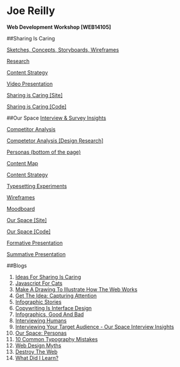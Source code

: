 # **Joe Reilly**
**Web Development Workshop [WEB14105]**



##Sharing Is Caring

[Sketches, Concepts, Storyboards, Wireframes](http://imgur.com/a/uoqKm)

[Research](https://docs.google.com/document/d/1pJBDK9QVuRz2thRbrzYMTXp_8XwD3Pl2uMfucnbAVDQ/edit?usp=sharing)

[Content Strategy](https://docs.google.com/document/d/1Tu6fX7WsLL2Xt7sA6VTB_06Vm4kkV3METoh5_o_G3AM/edit?usp=sharing)

[Video Presentation](https://youtu.be/MSnouIEIN2U)

[Sharing is Caring [Site] ](http://joereilly.github.io/)

[Sharing is Caring [Code]](https://github.com/joereilly/joereilly.github.io)


##Our Space
[Interview & Survey Insights](https://medium.com/@Joe_Reilly/interviewing-your-target-audience-695671b84d17#.jtfbqdtuk)

[Competitor Analysis](https://docs.google.com/document/d/1L4We9gLS454TjEsGYcQcNtIBnopsj61eI2MbQczkgJ4/edit?usp=sharing)

[Competetor Analysis [Design Research]](https://docs.google.com/presentation/d/1PP1ww0q3tyuPf88aeQw5fNlwmiBtuKBsLsHjfXrxUb0/edit?usp=sharing)


[Personas (bottom of the page)](https://medium.com/@Joe_Reilly/our-space-personas-833b47c10c3a#.lqpy6g76h)

[Content Map](http://imgur.com/Mudhv8c)

[Content Strategy](https://docs.google.com/document/d/1cUy-isxAxcw5O3Nz5grE4N8fMpZpxHkYWVB_NiOV1kk/edit?usp=sharing)

[Typesetting Experiments](http://imgur.com/a/zXWhr)

[Wireframes](http://imgur.com/a/jz91t)

[Moodboard](https://uk.pinterest.com/jreiiiy/our-space-joe-rajeev-francisco/)

[Our Space [Site]](http://junglist-massive.github.io/Our-Space/Final/)

[Our Space [Code]](https://github.com/Junglist-Massive/Our-Space/tree/gh-pages/Final)

[Formative Presentation](https://docs.google.com/presentation/d/1ooPzFY3aOf1y-UN0G3Pd6j_6FBXuxs1gDXc0lXatu2w/edit?usp=sharing)

[Summative Presentation](https://docs.google.com/presentation/d/1j4bhDmhwH5lkkUV_2Ajhy-mxKeuzlxL0JjnfM1Y7wzk/edit?usp=sharing)

##Blogs
1. [Ideas For Sharing Is Caring](https://medium.com/@Joe_Reilly/sharing-is-caring-ideas-3b89f044132d#.aksh267g7)
2. [Javascript For Cats ](https://medium.com/@Joe_Reilly/javascript-for-cats-dfd3d1986da5#.803ktuhrn)
3. [Make A Drawing To Illustrate How The Web Works](https://medium.com/@Joe_Reilly/how-the-web-works-d8ce7878c7cd#.8x0v4p5q5x)
4. [Get The Idea: Capturing Attention](https://medium.com/@Joe_Reilly/get-the-idea-capturing-attention-91c42e925b02#.fab6oi5a5)
5. [Infographic Stories](https://medium.com/@Joe_Reilly/infographic-stories-c212826ef1b9#.dt80vxp69)
6. [Copywriting Is Interface Design](https://medium.com/@Joe_Reilly/copywriting-is-interface-design-51eb13e4d585#.1e36dkfvh)
7. [Infographics, Good And Bad](https://medium.com/@Joe_Reilly/infographics-good-and-bad-868b2a847e69#.9k4qcpqf6)
8. [Interviewing Humans](https://medium.com/@Joe_Reilly/interviewing-humans-34f120c63809#.g0e06gso4)
9. [Interviewing Your Target Audience - Our Space Interview Insights](https://medium.com/@Joe_Reilly/interviewing-your-target-audience-695671b84d17#.nug7ngj1b)
10. [Our Space: Personas](https://medium.com/@Joe_Reilly/our-space-personas-833b47c10c3a#.lqpy6g76h)
11. [10 Common Typography Mistakes](https://medium.com/@Joe_Reilly/10-common-typography-mistakes-2b25fb9dc06a#.hk7p7ocjp)
12. [Web Design Myths](https://medium.com/@Joe_Reilly/web-design-myth-white-space-is-wasted-space-in-web-design-e91de31f0c38#.7uwifhdq0)
13. [Destroy The Web](https://medium.com/@Joe_Reilly/destroy-the-web-exclude-india-china-f8c2353ed8a7#.r3t1zwyio)
14. [What Did I Learn?](https://medium.com/@Joe_Reilly/what-did-i-learn-e58273339ed2#.9a6kreqke)